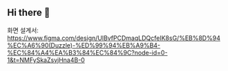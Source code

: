 ## Hi there 👋

화면 설계서: https://www.figma.com/design/UlBvfPCDmaqLDQcfeIK8sG/%EB%8D%94%EC%A6%90(Duzzle)-%ED%99%94%EB%A9%B4-%EC%84%A4%EA%B3%84%EC%84%9C?node-id=0-1&t=NMFySkaZsvjHna4B-0


<!--

**Here are some ideas to get you started:**

🙋‍♀️ A short introduction - what is your organization all about?
🌈 Contribution guidelines - how can the community get involved?
👩‍💻 Useful resources - where can the community find your docs? Is there anything else the community should know?
🍿 Fun facts - what does your team eat for breakfast?
🧙 Remember, you can do mighty things with the power of [Markdown](https://docs.github.com/github/writing-on-github/getting-started-with-writing-and-formatting-on-github/basic-writing-and-formatting-syntax)
-->
